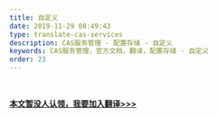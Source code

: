 ```yaml
---
title: 自定义
date: 2019-11-29 08:49:43
type: translate-cas-services
description: CAS服务管理 - 配置存储 - 自定义
keywords: CAS服务管理，官方文档，翻译，配置存储 - 自定义
order: 23
---
```


<br />

**[本文暂没人认领，我要加入翻译>>>](/translate/join.html)**

<br />
